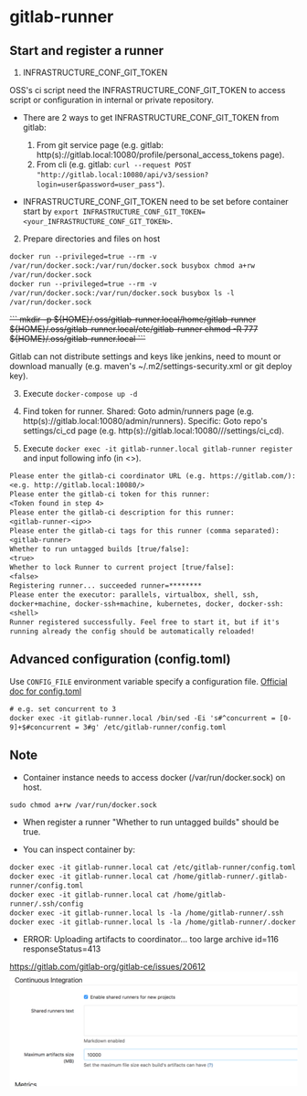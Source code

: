 
# gitlab-runner

## Start and register a runner

1. INFRASTRUCTURE_CONF_GIT_TOKEN

OSS's ci script need the INFRASTRUCTURE_CONF_GIT_TOKEN to access script or configuration in internal or private repository.

- There are 2 ways to get INFRASTRUCTURE_CONF_GIT_TOKEN from gitlab:

  1. From git service page (e.g. gitlab: http(s)://gitlab.local:10080/profile/personal_access_tokens page).
  2. From cli (e.g. gitlab: `curl --request POST "http://gitlab.local:10080/api/v3/session?login=user&password=user_pass"`).

- INFRASTRUCTURE_CONF_GIT_TOKEN need to be set before container start by `export INFRASTRUCTURE_CONF_GIT_TOKEN=<your_INFRASTRUCTURE_CONF_GIT_TOKEN>`.

2. Prepare directories and files on host
```
docker run --privileged=true --rm -v /var/run/docker.sock:/var/run/docker.sock busybox chmod a+rw /var/run/docker.sock
docker run --privileged=true --rm -v /var/run/docker.sock:/var/run/docker.sock busybox ls -l /var/run/docker.sock
```
<del>
```
mkdir -p ${HOME}/.oss/gitlab-runner.local/home/gitlab-runner ${HOME}/.oss/gitlab-runner.local/etc/gitlab-runner
chmod -R 777 ${HOME}/.oss/gitlab-runner.local
```
</del>

Gitlab can not distribute settings and keys like jenkins, need to mount or download manually (e.g. maven's ~/.m2/settings-security.xml or git deploy key).

3. Execute `docker-compose up -d`

4. Find token for runner.
Shared: Goto admin/runners page (e.g. http(s)://gitlab.local:10080/admin/runners).
Specific: Goto repo's settings/ci_cd page (e.g. http(s)://gitlab.local:10080/<namespace>/<repo>/settings/ci_cd).

5. Execute `docker exec -it gitlab-runner.local gitlab-runner register` and input following info (in <>).
```
Please enter the gitlab-ci coordinator URL (e.g. https://gitlab.com/):
<e.g. http://gitlab.local:10080/>
Please enter the gitlab-ci token for this runner:
<Token found in step 4>
Please enter the gitlab-ci description for this runner:
<gitlab-runner-<ip>>
Please enter the gitlab-ci tags for this runner (comma separated):
<gitlab-runner>
Whether to run untagged builds [true/false]:
<true>
Whether to lock Runner to current project [true/false]:
<false>
Registering runner... succeeded runner=********
Please enter the executor: parallels, virtualbox, shell, ssh, docker+machine, docker-ssh+machine, kubernetes, docker, docker-ssh:
<shell>
Runner registered successfully. Feel free to start it, but if it's running already the config should be automatically reloaded!
```

## Advanced configuration (config.toml)
Use `CONFIG_FILE` environment variable specify a configuration file.
[Official doc for config.toml](https://docs.gitlab.com/runner/configuration/advanced-configuration.html)

```
# e.g. set concurrent to 3
docker exec -it gitlab-runner.local /bin/sed -Ei 's#^concurrent = [0-9]+$#concurrent = 3#g' /etc/gitlab-runner/config.toml
```

## Note
- Container instance needs to access docker (/var/run/docker.sock) on host.
```
sudo chmod a+rw /var/run/docker.sock
```

- When register a runner "Whether to run untagged builds" should be true.

- You can inspect container by:
```
docker exec -it gitlab-runner.local cat /etc/gitlab-runner/config.toml
docker exec -it gitlab-runner.local cat /home/gitlab-runner/.gitlab-runner/config.toml
docker exec -it gitlab-runner.local cat /home/gitlab-runner/.ssh/config
docker exec -it gitlab-runner.local ls -la /home/gitlab-runner/.ssh
docker exec -it gitlab-runner.local ls -la /home/gitlab-runner/.docker
```


- ERROR: Uploading artifacts to coordinator... too large archive  id=116 responseStatus=413

https://gitlab.com/gitlab-org/gitlab-ce/issues/20612
![](src/site/markdown/images/gitlab-runner-max-artifacts-size.png)
